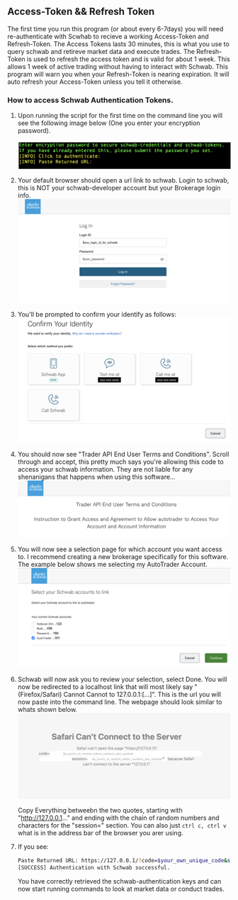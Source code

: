 ## Access-Token && Refresh Token

The first time you run this program (or about every 6-7days) you will need re-authenticate with Scwhab to recieve a working Access-Token and Refresh-Token. The Access Tokens lasts 30 minutes, this is what you use to query schwab and retireve market data and execute trades. The Refresh-Token is used to refresh the access token and is valid for about 1 week. This allows 1 week of active trading without having to interact with Schwab. This program will warn you when your Refresh-Token is nearing expiration. It will auto refresh your Access-Token unless you tell it otherwise. 

### How to access Schwab Authentication Tokens.

1) Upon running the script for the first time on the command line you will see the following image below (One you enter your encryption password).

    ![CommandLine Image](../img/cmdline-auth-launch.png)

2) Your default browser should open a url link to schwab. Login to schwab, this is NOT your schwab-developer account but your Brokerage login info.
    ![First Schwab Image](../img/schwab-login.png)

3) You'll be prompted to confirm your identify as follows: 
    ![Confirm Schwab ID](../img/confirm-schwab-id.png)

4) You should now see "Trader API End User Terms and Conditions". Scroll through and accept, this pretty much says you're allowing this code to access your schwab information. They are not liable for any shenanigans that happens when using this software... 
    ![API Terns and Conditions](../img/api-rules.png)

5) You will now see a selection page for which account you want access to. I recommend creating a new brokerage specifically for this software. The example below shows me selecting my AutoTrader Account. 
    ![Select Trading Account](../img/select-account.png)

6) Schwab will now ask you to review your selection, select Done. You will now be redirected to a localhost link that will most likely say "(Firefox/Safari) Cannot Cannot to 127.0.0.1:[...]". This is the url you will now paste into the command line. The webpage should look similar to whats shown below. 
    ![Localhost Schwab Link](../img/schwab-url-page.png)

    Copy Everything betweebn the two quotes, starting with "http://127.0.0.1..." and ending with the chain of random numbers and characters for the "session=" section. You can also just ```ctrl c, ctrl v``` what is in the address bar of the browser you arer using. 

7) If you see:
    ```bash
    Paste Returned URL: https://127.0.0.1/?code=$your_own_unique_code&session=$your_own_unique_session
    [SUCCESS] Authentication with Schwab successful.
    ```
    You have correctly retrieved the schwab-authentication keys and can now start running commands to look at market data or conduct trades. 